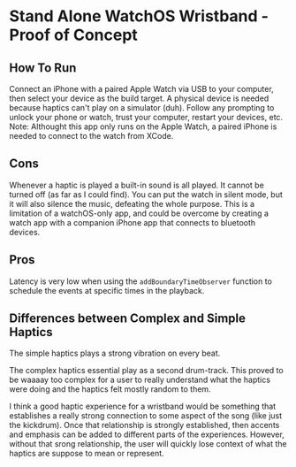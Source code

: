 #  Stand Alone WatchOS Wristband - Proof of Concept

## How To Run
Connect an iPhone with a paired Apple Watch via USB to your computer, then select your device as the build target. A physical device is needed because haptics can't play on a simulator (duh).
Follow any prompting to unlock your phone or watch, trust your computer, restart your devices, etc.
Note: Althought this app only runs on the Apple Watch, a paired iPhone is needed to connect to the watch from XCode.

## Cons
Whenever a haptic is played a built-in sound is all played. It cannot be turned off (as far as I could find). You can put the watch in silent mode, but it will also silence the music, defeating the whole purpose. This is a limitation of a watchOS-only app, and could be overcome by creating a watch app with a companion iPhone app that connects to bluetooth devices.

## Pros
Latency is very low when using the `addBoundaryTimeObserver` function to schedule the events at specific times in the playback.

## Differences between Complex and Simple Haptics
The simple haptics plays a strong vibration on every beat.

The complex haptics essential play as a second drum-track. This proved to be waaaay too complex for a user to really understand what the haptics were doing and the haptics felt mostly random to them.

I think a good haptic experience for a wristband would be something that establishes a really strong connection to some aspect of the song (like just the kickdrum). Once that relationship is strongly established, then accents and emphasis can be added to different parts of the experiences. However, without that srong relationship, the user will quickly lose context of what the haptics are suppose to mean or represent.
